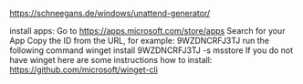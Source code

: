 https://schneegans.de/windows/unattend-generator/



install apps:
Go to https://apps.microsoft.com/store/apps
Search for your App
Copy the ID from the URL, for example: 9WZDNCRFJ3TJ
run the following command winget install 9WZDNCRFJ3TJ -s msstore
If you do not have winget here are some instructions how to install: https://github.com/microsoft/winget-cli
